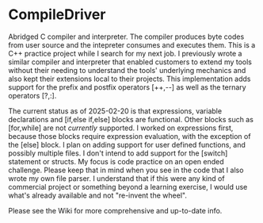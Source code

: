 # CompileDriver
Abridged C compiler and interpreter.  The compiler produces byte codes from user source and the intepreter consumes and executes them. This is a C++ practice project while I search for my next job. I previously wrote a similar compiler and interpreter that enabled customers to extend my tools without their needing to understand the tools' underlying mechanics and also kept their extensions local to their projects. This implementation adds support for the prefix and postfix operators [++,--] as well as the ternary operators [?,:].

The current status as of 2025-02-20 is that expressions, variable declarations and [if,else if,else] blocks are functional. Other blocks such as [for,while] are not *currently* supported. I worked on expressions first, because those blocks require expression evaluation, with the exception of the [else] block. I plan on adding support for user defined functions, and possibly multiple files.  I don't intend to add support for the [switch] statement or structs. My focus is code practice on an open ended challenge. Please keep that in mind when you see in the code that I also wrote my own file parser. I understand that if this were any kind of commercial project or something beyond a learning exercise, I would use what's already available and not "re-invent the wheel".

Please see the Wiki for more comprehensive and up-to-date info.


